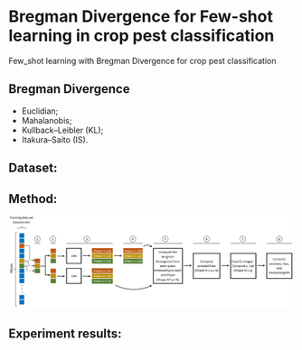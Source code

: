 # Bregman Divergence for Few-shot learning in crop pest classification
Few_shot learning with Bregman Divergence for crop pest classification

## Bregman Divergence

- Euclidian;
- Mahalanobis;
- Kullback–Leibler (KL);
- Itakura–Saito (IS).

## Dataset:


## Method:

![Episode](/assets/episode.jpg)


## Experiment results:



